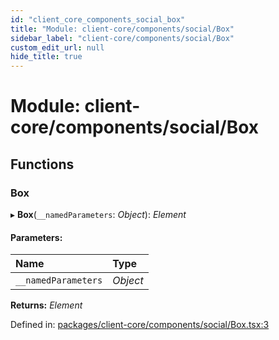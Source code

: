 ```yaml
---
id: "client_core_components_social_box"
title: "Module: client-core/components/social/Box"
sidebar_label: "client-core/components/social/Box"
custom_edit_url: null
hide_title: true
---
```


# Module: client-core/components/social/Box

## Functions

### Box

▸ **Box**(`__namedParameters`: *Object*): *Element*

#### Parameters:

Name | Type |
:------ | :------ |
`__namedParameters` | *Object* |

**Returns:** *Element*

Defined in: [packages/client-core/components/social/Box.tsx:3](https://github.com/xr3ngine/xr3ngine/blob/5c3dcaef1/packages/client-core/components/social/Box.tsx#L3)
